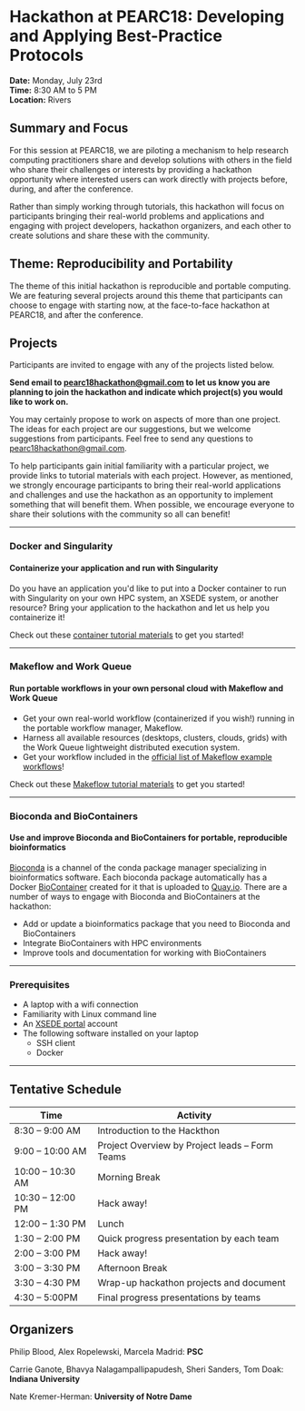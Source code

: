 # Hackathon at PEARC18: Developing and Applying Best-Practice Protocols
**Date:** Monday, July 23rd  
**Time:** 8:30 AM to 5 PM  
**Location:** Rivers  


## Summary and Focus
For this session at PEARC18, we are piloting a mechanism to help research computing practitioners share and develop solutions with others in the field who share their challenges or interests by providing a hackathon opportunity where interested users can work directly with projects before, during, and after the conference. 

Rather than simply working through tutorials, this hackathon will focus on participants bringing their real-world problems and applications and engaging with project developers, hackathon organizers, and each other to create solutions and share these with the community.

## Theme: Reproducibility and Portability 
The theme of this initial hackathon is reproducible and portable computing. We are featuring several projects around this theme that participants can choose to engage with starting now, at the face-to-face hackathon at PEARC18, and after the conference.

## Projects
Participants are invited to engage with any of the projects listed below. 

**Send email to <pearc18hackathon@gmail.com> to let us know you are planning to join the hackathon and indicate which project(s) you would like to work on.**

You may certainly propose to work on aspects of more than one project. The ideas for each project are our suggestions, but we welcome suggestions from participants. Feel free to send any questions to <pearc18hackathon@gmail.com>.

To help participants gain initial familiarity with a particular project, we provide links to tutorial materials with each project. However, as mentioned, we strongly encourage participants to bring their real-world applications and challenges and use the hackathon as an opportunity to implement something that will benefit them. When possible, we encourage everyone to share their solutions with the community so all can benefit!

---
### Docker and Singularity
#### Containerize your application and run with Singularity
Do you have an application you'd like to put into a Docker container to run with Singularity on your own HPC system, an XSEDE system, or another resource? Bring your application to the hackathon and let us help you containerize it!

Check out these [container tutorial materials][container camp] to get you started!

---
### Makeflow and Work Queue
#### Run portable workflows in your own personal cloud with Makeflow and Work Queue
* Get your own real-world workflow (containerized if you wish!) running in the portable workflow manager, Makeflow. 
* Harness all available resources (desktops, clusters, clouds, grids) with the Work Queue lightweight distributed execution system. 
* Get your workflow included in the [official list of Makeflow example workflows][makeflow examples]!

Check out these [Makeflow tutorial materials][makeflow tutorials] to get you started! 

---
### Bioconda and BioContainers
#### Use and improve Bioconda and BioContainers for portable, reproducible bioinformatics
[Bioconda][bioconda] is a channel of the conda package manager specializing in bioinformatics software. Each bioconda package automatically has a Docker [BioContainer][biocontainers] created for it that is uploaded to [Quay.io][quay.io]. There are a number of ways to engage with Bioconda and BioContainers at the hackathon:
* Add or update a bioinformatics package that you need to Bioconda and BioContainers
* Integrate BioContainers with HPC environments
* Improve tools and documentation for working with BioContainers

---
### Prerequisites
* A laptop with a wifi connection
* Familiarity with Linux command line
* An [XSEDE portal][xsede portal] account
* The following software installed on your laptop
  * SSH client
  * Docker
---
## Tentative Schedule
|Time             | Activity                                        |
|-----------------|-------------------------------------------------|
|8:30 – 9:00 AM	  |	Introduction to the Hackthon                    |
|9:00 – 10:00 AM  | Project Overview by Project leads – Form Teams  |
|10:00 – 10:30 AM |	Morning Break                                   |
|10:30 – 12:00 PM |	Hack away!                                      | 
|12:00 – 1:30 PM	 | Lunch                                           |
|1:30 – 2:00 PM		 | Quick progress presentation by each team        |
|2:00 – 3:00 PM 	 |	Hack away!                                      |
|3:00 – 3:30 PM 	 |	Afternoon Break                                 |
|3:30 – 4:30 PM 	 | Wrap-up hackathon projects and document         |
|4:30 – 5:00PM	   | Final progress presentations by teams           |


## Organizers
Philip Blood, Alex Ropelewski, Marcela Madrid: **PSC**

Carrie Ganote, Bhavya Nalagampallipapudesh, Sheri Sanders, Tom Doak: **Indiana University**

Nate Kremer-Herman: **University of Notre Dame**

[makeflow tutorials]:http://ccl.cse.nd.edu/software/tutorials/makeflow/
[makeflow examples]:https://github.com/cooperative-computing-lab/makeflow-examples
[bioconda]:https://bioconda.github.io/
[biocontainers]:https://biocontainers.pro/
[container camp]:https://cyverse-container-camp-workshop-2018.readthedocs-hosted.com/en/latest/index.html
[quay.io]:https://quay.io/
[xsede portal]:https://portal.xsede.org
